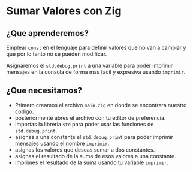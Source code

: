 # Sumar Valores con Zig

## ¿Que aprenderemos?

Emplear `const` en el lenguaje para definir valores que no van a cambiar y que por lo tanto no se pueden modificar.

Asignaremos el `std.debug.print` a una variable para poder imprimir mensajes en la consola de forma mas facil y expresiva usando `imprimir`.

## ¿Que necesitamos?

- Primero creamos el archivo `main.zig` en donde se encontrara nuestro codigo.
- posteriormente abres el archivo con tu editor de preferencia.
- importas la libreria `std` para poder usar las funciones de `std.debug.print`.
- asignas a una constante el `std.debug.print` para poder imprimir mensajes usando el nombre `imprimir`.
- asignas los valores que deseas sumar a dos constantes.
- asignas el resultado de la suma de esos valores a una constante.
- imprimes el resultado de la suma usando tu variable `imprimir`.
